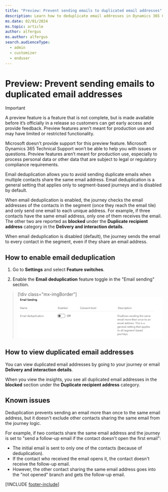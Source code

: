 ```yaml
---
title: "Preview: Prevent sending emails to duplicated email addresses"
description: Learn how to deduplicate email addresses in Dynamics 365 Customer Insights - Journeys.
ms.date: 02/01/2024
ms.topic: article
author: alfergus
ms.author: alfergus
search.audienceType: 
  - admin
  - customizer
  - enduser
---
```


# Preview: Prevent sending emails to duplicated email addresses

> [!IMPORTANT]
> A preview feature is a feature that is not complete, but is made available before it’s officially in a release so customers can get early access and provide feedback. Preview features aren’t meant for production use and may have limited or restricted functionality.
> 
> Microsoft doesn't provide support for this preview feature. Microsoft Dynamics 365 Technical Support won’t be able to help you with issues or questions. Preview features aren’t meant for production use, especially to process personal data or other data that are subject to legal or regulatory compliance requirements.

Email deduplication allows you to avoid sending duplicate emails when multiple contacts share the same email address. Email deduplication is a general setting that applies only to segment-based journeys and is disabled by default.

When email deduplication is enabled, the journey checks the email addresses of the contacts in the segment (once they reach the email tile) and only send one email to each unique address. For example, if three contacts have the same email address, only one of them receives the email. The other two are reported as **blocked** under the **Duplicate recipient address** category in the **Delivery and interaction details**.

When email deduplication is disabled (default), the journey sends the email to every contact in the segment, even if they share an email address.

## How to enable email deduplication

1. Go to **Settings** and select **Feature switches**.

2. Enable the **Email deduplication** feature toggle in the "Email sending" section.

> [!div class="mx-imgBorder"]
> ![Turn on the button for email deduplication.](media/enable-email-deduplication-button.png)

## How to view duplicated email addresses

You can view duplicated email addresses by going to your journey or email **Delivery and interaction details**.

When you view the insights, you see all duplicated email addresses in the **blocked** section under the **Duplicate recipient address** category.

## Known issues

Deduplication prevents sending an email more than once to the same email address, but it doesn't exclude other contacts sharing the same email from the journey logic.

For example, if two contacts share the same email address and the journey is set to "send a follow-up email if the contact doesn't open the first email":

- The initial email is sent to only one of the contacts (because of deduplication).
- If the contact who received the email opens it, the contact doesn't receive the follow-up email.
- However, the other contact sharing the same email address goes into the "not opened" branch and gets the follow-up email.

[!INCLUDE [footer-include](./includes/footer-banner.md)]
